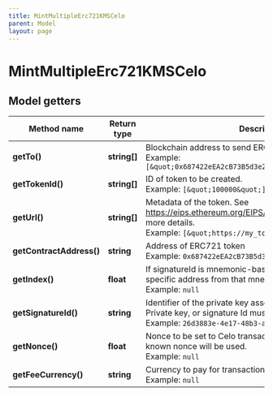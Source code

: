 ```yaml
---
title: MintMultipleErc721KMSCelo
parent: Model
layout: page
---
```


# MintMultipleErc721KMSCelo

## Model getters

Method name | Return type | Description | Notes
------------ | ------------- | ------------- | -------------
**getTo()** | **string[]** | Blockchain address to send ERC721 token to. <br>Example: `[&quot;0x687422eEA2cB73B5d3e242bA5456b782919AFc85&quot;]` |
**getTokenId()** | **string[]** | ID of token to be created. <br>Example: `[&quot;100000&quot;]` |
**getUrl()** | **string[]** | Metadata of the token. See https://eips.ethereum.org/EIPS/eip-721#specification for more details. <br>Example: `[&quot;https://my_token_data.com&quot;]` |
**getContractAddress()** | **string** | Address of ERC721 token <br>Example: `0x687422eEA2cB73B5d3e242bA5456b782919AFc85` |
**getIndex()** | **float** | If signatureId is mnemonic-based, this is the index to the specific address from that mnemonic. <br>Example: `null` | [optional]
**getSignatureId()** | **string** | Identifier of the private key associated in signing application. Private key, or signature Id must be present. <br>Example: `26d3883e-4e17-48b3-a0ee-09a3e484ac83` |
**getNonce()** | **float** | Nonce to be set to Celo transaction. If not present, last known nonce will be used. <br>Example: `null` | [optional]
**getFeeCurrency()** | **string** | Currency to pay for transaction gas <br>Example: `null` |

